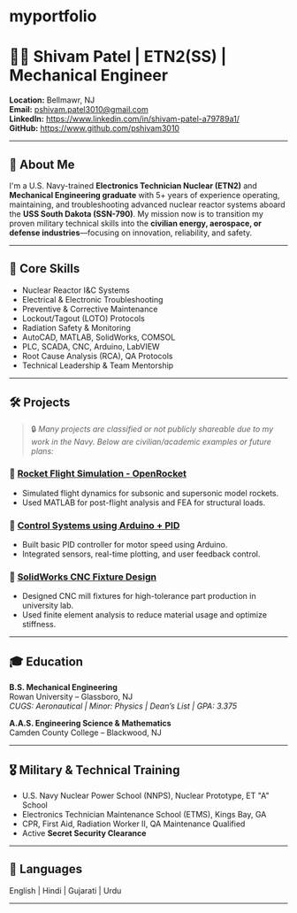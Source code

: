 # myportfolio

# 👨‍🔧 Shivam Patel | ETN2(SS) | Mechanical Engineer

**Location:** Bellmawr, NJ  
**Email:** pshivam.patel3010@gmail.com  
**LinkedIn:** https://www.linkedin.com/in/shivam-patel-a79789a1/  
**GitHub:** https://www.github.com/pshivam3010

---

## 🔧 About Me

I'm a U.S. Navy-trained **Electronics Technician Nuclear (ETN2)** and **Mechanical Engineering graduate** with 5+ years of experience operating, maintaining, and troubleshooting advanced nuclear reactor systems aboard the **USS South Dakota (SSN-790)**. My mission now is to transition my proven military technical skills into the **civilian energy, aerospace, or defense industries**—focusing on innovation, reliability, and safety.

---

## 🎯 Core Skills

- Nuclear Reactor I&C Systems  
- Electrical & Electronic Troubleshooting  
- Preventive & Corrective Maintenance  
- Lockout/Tagout (LOTO) Protocols  
- Radiation Safety & Monitoring  
- AutoCAD, MATLAB, SolidWorks, COMSOL  
- PLC, SCADA, CNC, Arduino, LabVIEW  
- Root Cause Analysis (RCA), QA Protocols  
- Technical Leadership & Team Mentorship

---

## 🛠️ Projects

> 🔒 *Many projects are classified or not publicly shareable due to my work in the Navy. Below are civilian/academic examples or future plans:*

### 🔹 [Rocket Flight Simulation - OpenRocket](#)
- Simulated flight dynamics for subsonic and supersonic model rockets.
- Used MATLAB for post-flight analysis and FEA for structural loads.

### 🔹 [Control Systems using Arduino + PID](#)
- Built basic PID controller for motor speed using Arduino.
- Integrated sensors, real-time plotting, and user feedback control.

### 🔹 [SolidWorks CNC Fixture Design](#)
- Designed CNC mill fixtures for high-tolerance part production in university lab.
- Used finite element analysis to reduce material usage and optimize stiffness.

---

## 🎓 Education

**B.S. Mechanical Engineering**  
Rowan University – Glassboro, NJ  
*CUGS: Aeronautical | Minor: Physics | Dean’s List | GPA: 3.375*

**A.A.S. Engineering Science & Mathematics**  
Camden County College – Blackwood, NJ

---

## 🎖️ Military & Technical Training

- U.S. Navy Nuclear Power School (NNPS), Nuclear Prototype, ET "A" School  
- Electronics Technician Maintenance School (ETMS), Kings Bay, GA  
- CPR, First Aid, Radiation Worker II, QA Maintenance Qualified  
- Active **Secret Security Clearance**

---

## 💬 Languages

English | Hindi | Gujarati | Urdu

---

